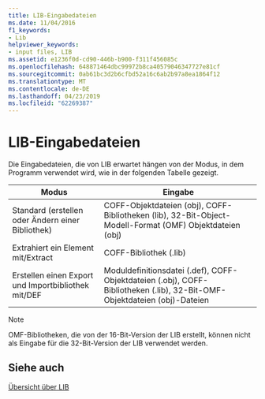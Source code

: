 ```yaml
---
title: LIB-Eingabedateien
ms.date: 11/04/2016
f1_keywords:
- Lib
helpviewer_keywords:
- input files, LIB
ms.assetid: e1236f0d-cd90-446b-b900-f311f456085c
ms.openlocfilehash: 648871464dbc99972b8ca40579046347727e81cf
ms.sourcegitcommit: 0ab61bc3d2b6cfbd52a16c6ab2b97a8ea1864f12
ms.translationtype: MT
ms.contentlocale: de-DE
ms.lasthandoff: 04/23/2019
ms.locfileid: "62269387"
---
```

# <a name="lib-input-files"></a>LIB-Eingabedateien

Die Eingabedateien, die von LIB erwartet hängen von der Modus, in dem Programm verwendet wird, wie in der folgenden Tabelle gezeigt.

|Modus|Eingabe|
|----------|-----------|
|Standard (erstellen oder Ändern einer Bibliothek)|COFF-Objektdateien (obj), COFF-Bibliotheken (lib), 32-Bit-Object-Modell-Format (OMF) Objektdateien (obj)|
|Extrahiert ein Element mit/Extract|COFF-Bibliothek (.lib)|
|Erstellen einen Export und Importbibliothek mit/DEF|Moduldefinitionsdatei (.def), COFF-Objektdateien (.obj), COFF-Bibliotheken (.lib), 32-Bit-OMF-Objektdateien (obj)-Dateien|

> [!NOTE]
>  OMF-Bibliotheken, die von der 16-Bit-Version der LIB erstellt, können nicht als Eingabe für die 32-Bit-Version der LIB verwendet werden.

## <a name="see-also"></a>Siehe auch

[Übersicht über LIB](overview-of-lib.md)
